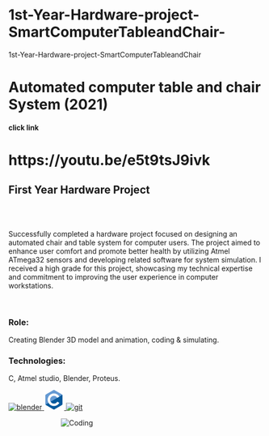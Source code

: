 # 1st-Year-Hardware-project-SmartComputerTableandChair-
1st-Year-Hardware-project-SmartComputerTableandChair

<h1> Automated computer table and chair System (2021)</h1> 
<h4>click link</h4><h1>https://youtu.be/e5t9tsJ9ivk</h1>
<h2>First Year Hardware Project</h2>
<br></br>
<p>Successfully completed a hardware project focused on
designing an automated chair and table system for computer
users. The project aimed to enhance user comfort and promote
better health by utilizing Atmel ATmega32 sensors and
developing related software for system simulation. I received a
high grade for this project, showcasing my technical expertise
and commitment to improving the user experience in computer
workstations.
</p>
</br>
<h3>Role:</h3>
 Creating Blender 3D model and animation, coding &
simulating.
<h3>Technologies:</h3> C, Atmel studio, Blender, Proteus.

<p align="left"> 
 <a href="https://www.blender.org/" target="_blank" rel="noreferrer"> <img src="https://download.blender.org/branding/community/blender_community_badge_white.svg" alt="blender" width="40" height="40"/> </a> 
 <a href="https://www.cprogramming.com/" target="_blank" rel="noreferrer"> <img src="https://raw.githubusercontent.com/devicons/devicon/master/icons/c/c-original.svg" alt="c" width="40" height="40"/> </a>
 <a href="https://git-scm.com/" target="_blank" rel="noreferrer"> <img src="https://www.vectorlogo.zone/logos/git-scm/git-scm-icon.svg" alt="git" width="40" height="40"/> </a>
</p>

<img align="right" alt="Coding" width="400" src="https://raw.githubusercontent.com/iampavangandhi/iampavangandhi/master/gifs/coder.gif">
